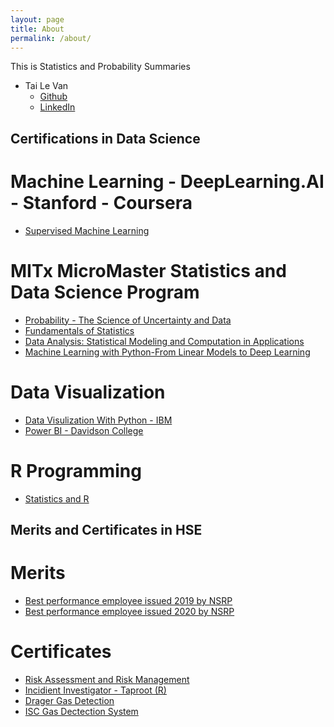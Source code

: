 ```yaml
---
layout: page
title: About
permalink: /about/
---
```


This is Statistics and Probability Summaries

- Tai Le Van
    - [Github](https://github.com/tailevan)
    - [LinkedIn](https://linkedin.com/in/tailevan)


## Certifications in Data Science

# Machine Learning - DeepLearning.AI - Stanford - Coursera
- [Supervised Machine Learning](https://coursera.org/share/da0b8bf6b92dd4acfe6c9810b00a8b44)

# MITx MicroMaster Statistics and Data Science Program
- [Probability - The Science of Uncertainty and Data](https://courses.edx.org/certificates/a34d612b2be64d2d9a4fc69f205e3583)
- [Fundamentals of Statistics](https://courses.edx.org/certificates/ecc54b7ce99343e5a9acbadfc0e11daa)
- [Data Analysis: Statistical Modeling and Computation in Applications](https://courses.edx.org/certificates/b308c8cd874a43f5aceb86e0cbd5643a)
- [Machine Learning with Python-From Linear Models to Deep Learning](https://courses.edx.org/certificates/99bddcae234b4074aaeb8e275ec874ed)

# Data Visualization
- [Data Visulization With Python - IBM](https://courses.edx.org/certificates/282702f36a164c568d2b199913304396)
- [Power BI - Davidson College](https://courses.edx.org/certificates/ceeec63c6a304a48bf29126083c14dd4)


# R Programming
- [Statistics and R](https://courses.edx.org/certificates/1f404849a81c4c478ba51088890328f4)


## Merits and Certificates in HSE

# Merits

- [Best performance employee issued 2019 by NSRP](/images/NSRP_best_employee_2019.png)
- [Best performance employee issued 2020 by NSRP](/images/NSRP_best_employee.png)

# Certificates

- [Risk Assessment and Risk Management](/images/Risk_assessment_cert.png)
- [Incidient Investigator - Taproot (R)](/images/Tap_root.jpg)
- [Drager Gas Detection](/images/Drager_gas_cert.png)
- [ISC Gas Dectection System](/images/ISC_gas_detection_system.png)